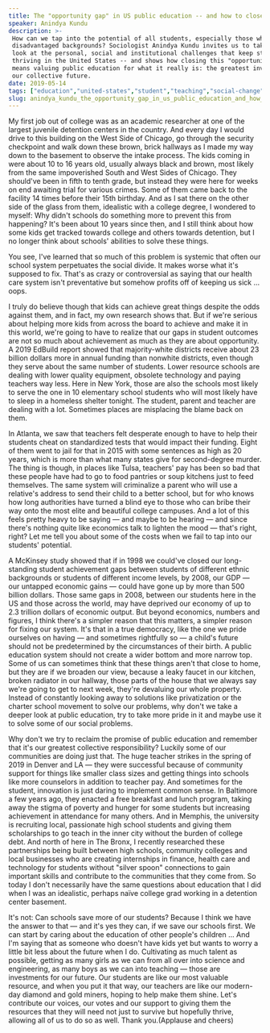 ```yaml
---
title: The "opportunity gap" in US public education -- and how to close it
speaker: Anindya Kundu
description: >-
 How can we tap into the potential of all students, especially those who come from
 disadvantaged backgrounds? Sociologist Anindya Kundu invites us to take a deeper
 look at the personal, social and institutional challenges that keep students from
 thriving in the United States -- and shows how closing this "opportunity gap"
 means valuing public education for what it really is: the greatest investment in
 our collective future.
date: 2019-05-14
tags: ["education","united-states","student","teaching","social-change","potential"]
slug: anindya_kundu_the_opportunity_gap_in_us_public_education_and_how_to_close_it
---
```


My first job out of college was as an academic researcher at one of the largest juvenile
detention centers in the country. And every day I would drive to this building on the West
Side of Chicago, go through the security checkpoint and walk down these brown, brick
hallways as I made my way down to the basement to observe the intake process. The kids
coming in were about 10 to 16 years old, usually always black and brown, most likely from
the same impoverished South and West Sides of Chicago. They should've been in fifth to
tenth grade, but instead they were here for weeks on end awaiting trial for various
crimes. Some of them came back to the facility 14 times before their 15th birthday. And as
I sat there on the other side of the glass from them, idealistic with a college degree, I
wondered to myself: Why didn't schools do something more to prevent this from
happening? It's been about 10 years since then, and I still think about how some kids get
tracked towards college and others towards detention, but I no longer think about schools'
abilities to solve these things.

You see, I've learned that so much of this problem is systemic that often our school
system perpetuates the social divide. It makes worse what it's supposed to fix. That's as
crazy or controversial as saying that our health care system isn't preventative but
somehow profits off of keeping us sick ... oops.

I truly do believe though that kids can achieve great things despite the odds against
them, and in fact, my own research shows that. But if we're serious about helping more
kids from across the board to achieve and make it in this world, we're going to have to
realize that our gaps in student outcomes are not so much about achievement as much as
they are about opportunity. A 2019 EdBuild report showed that majority-white districts
receive about 23 billion dollars more in annual funding than nonwhite districts, even
though they serve about the same number of students. Lower resource schools are dealing
with lower quality equipment, obsolete technology and paying teachers way less. Here in
New York, those are also the schools most likely to serve the one in 10 elementary school
students who will most likely have to sleep in a homeless shelter tonight. The student,
parent and teacher are dealing with a lot. Sometimes places are misplacing the blame back
on them.

In Atlanta, we saw that teachers felt desperate enough to have to help their students
cheat on standardized tests that would impact their funding. Eight of them went to jail
for that in 2015 with some sentences as high as 20 years, which is more than what many
states give for second-degree murder. The thing is though, in places like Tulsa, teachers'
pay has been so bad that these people have had to go to food pantries or soup kitchens
just to feed themselves. The same system will criminalize a parent who will use a
relative's address to send their child to a better school, but for who knows how long
authorities have turned a blind eye to those who can bribe their way onto the most elite
and beautiful college campuses. And a lot of this feels pretty heavy to be saying — and
maybe to be hearing — and since there's nothing quite like economics talk to lighten the
mood — that's right, right? Let me tell you about some of the costs when we fail to tap
into our students' potential.

A McKinsey study showed that if in 1998 we could've closed our long-standing student
achievement gaps between students of different ethnic backgrounds or students of different
income levels, by 2008, our GDP — our untapped economic gains — could have gone up by more
than 500 billion dollars. Those same gaps in 2008, between our students here in the US and
those across the world, may have deprived our economy of up to 2.3 trillion dollars of
economic output. But beyond economics, numbers and figures, I think there's a simpler
reason that this matters, a simpler reason for fixing our system. It's that in a true
democracy, like the one we pride ourselves on having — and sometimes rightfully so — a
child's future should not be predetermined by the circumstances of their birth. A public
education system should not create a wider bottom and more narrow top. Some of us can
sometimes think that these things aren't that close to home, but they are if we broaden
our view, because a leaky faucet in our kitchen, broken radiator in our hallway, those
parts of the house that we always say we're going to get to next week, they're devaluing
our whole property. Instead of constantly looking away to solutions like privatization or
the charter school movement to solve our problems, why don't we take a deeper look at
public education, try to take more pride in it and maybe use it to solve some of our
social problems.

Why don't we try to reclaim the promise of public education and remember that it's our
greatest collective responsibility? Luckily some of our communities are doing just that.
The huge teacher strikes in the spring of 2019 in Denver and LA — they were successful
because of community support for things like smaller class sizes and getting things into
schools like more counselors in addition to teacher pay. And sometimes for the student,
innovation is just daring to implement common sense. In Baltimore a few years ago, they
enacted a free breakfast and lunch program, taking away the stigma of poverty and hunger
for some students but increasing achievement in attendance for many others. And in Memphis,
the university is recruiting local, passionate high school students and giving them
scholarships to go teach in the inner city without the burden of college debt. And north of
here in The Bronx, I recently researched these partnerships being built between high
schools, community colleges and local businesses who are creating internships in finance,
health care and technology for students without "silver spoon" connections to gain
important skills and contribute to the communities that they come from. So today I don't
necessarily have the same questions about education that I did when I was an idealistic,
perhaps naïve college grad working in a detention center basement.

It's not: Can schools save more of our students? Because I think we have the answer to
that — and it's yes they can, if we save our schools first. We can start by caring about
the education of other people's children ... And I'm saying that as someone who doesn't
have kids yet but wants to worry a little bit less about the future when I do. Cultivating
as much talent as possible, getting as many girls as we can from all over into science and
engineering, as many boys as we can into teaching — those are investments for our future.
Our students are like our most valuable resource, and when you put it that way, our
teachers are like our modern-day diamond and gold miners, hoping to help make them shine.
Let's contribute our voices, our votes and our support to giving them the resources that
they will need not just to survive but hopefully thrive, allowing all of us to do so as
well. Thank you.(Applause and cheers)

<!--
ad_duration=3.33
comment_count=29
event="TED Residency"
external_start_time=0
has_talk_citation=1
intro_duration=11.82
is_subtitle_required="False"
is_talk_featured="True"
language="en"
language_swap="False"
native_language="en"
number_of_related_talks=6
number_of_speakers=1
number_of_subtitled_videos=14
number_of_tags=6
number_of_talk_download_languages=14
number_of_talk_more_resources=1
number_of_talk_recommendations=1
number_of_talks_take_actions=0
post_ad_duration=0.83
published_timestamp="2020-01-03 15:58:11"
recording_date="2019-05-14"
speaker_description="Sociologist, educator, writer"
speaker_is_published=1
speaker_name="Anindya Kundu"
talk_name="The \"opportunity gap\" in US public education -- and how to close it"
talk_recommendations_blurb="More resources curated by Anindya Kundu"
talks_tags=["education","united-states","student","teaching","social-change","potential"]
talks_take_action=[]
url_photo_speaker="https://pe.tedcdn.com/images/ted/c1bf9056bdf23b63654cbe5e760c9ca7a52457e6_254x191.jpg"
url_photo_talk="https://s3.amazonaws.com/talkstar-photos/uploads/9d6feb2f-89e9-4d09-a1d7-8e8af7792fb1/AnindyaKundu_2019S-embed.jpg"
url_webpage="https://www.ted.com/talks/anindya_kundu_the_opportunity_gap_in_us_public_education_and_how_to_close_it"
video_type_name="TED Stage Talk"
-->